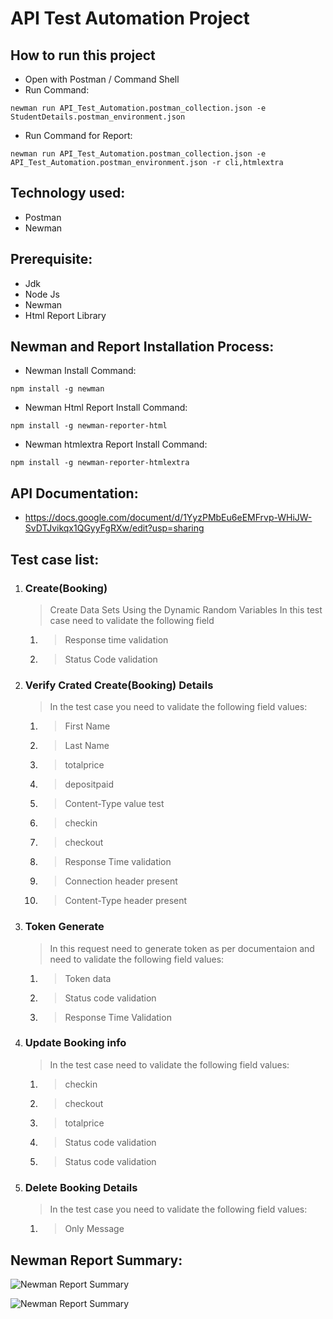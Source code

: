  
# API Test Automation Project

## How to run this project
- Open with Postman / Command Shell
- Run Command:  
```console 
newman run API_Test_Automation.postman_collection.json -e StudentDetails.postman_environment.json 
```
- Run Command for Report: 
```console 
newman run API_Test_Automation.postman_collection.json -e API_Test_Automation.postman_environment.json -r cli,htmlextra
```

## Technology used:
- Postman
- Newman

## Prerequisite:
- Jdk
- Node Js
- Newman
- Html Report Library

## Newman and Report Installation Process:
- Newman Install Command:
```console
npm install -g newman
```
- Newman Html Report Install Command:
```console
npm install -g newman-reporter-html
```
- Newman htmlextra Report Install Command:
```console
npm install -g newman-reporter-htmlextra
```

## API Documentation:
- https://docs.google.com/document/d/1YyzPMbEu6eEMFrvp-WHiJW-SvDTJvikqx1QGyyFgRXw/edit?usp=sharing

## Test case list:
1. ### Create(Booking)
	> Create Data Sets Using the Dynamic Random Variables 
    > In this test case need to validate the following field
    1. > Response time validation
    2. > Status Code validation

2. ### Verify Crated Create(Booking) Details
	> In the test case you need to validate the following field values:
 	1. > First Name
 	2. > Last Name
 	3. > totalprice
 	4. > depositpaid
    5. > Content-Type value test
    6. > checkin
    7. > checkout
    8. > Response Time validation
    9. > Connection header present
    10. > Content-Type header present
    
3. ### Token Generate
	> In this request need to generate token as per documentaion and need to validate the following field values:
 	1. > Token data
    2. > Status code validation
    3. > Response Time Validation
4. ### Update Booking info
	> In the test case need to validate the following field values:
	1. > checkin
 	2. > checkout
	3. > totalprice
 	4. > Status code validation
    5. > Status code validation

5. ### Delete Booking Details
	> In the test case you need to validate the following field values:
	1. > Only Message

## Newman Report Summary:
![Newman Report Summary](https://user-images.githubusercontent.com/70250199/232209683-ddb8e3c5-4f23-4355-8919-61cd6ddca91a.png)

![Newman Report Summary](https://user-images.githubusercontent.com/70250199/232209794-f84c539b-e3cf-4e80-ab0e-9d6d59b1a339.png)